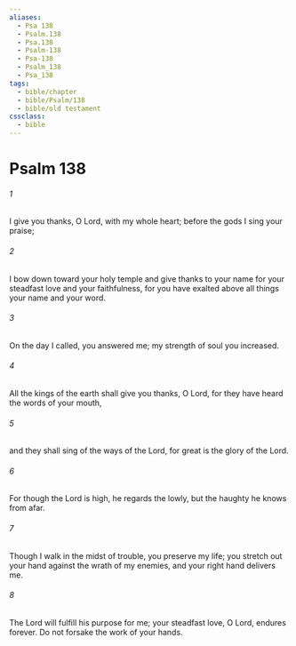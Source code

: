```yaml
---
aliases:
  - Psa 138
  - Psalm.138
  - Psa.138
  - Psalm-138
  - Psa-138
  - Psalm_138
  - Psa_138
tags:
  - bible/chapter
  - bible/Psalm/138
  - bible/old testament
cssclass:
  - bible
---
```


# Psalm 138

###### 1
I give you thanks, O Lord, with my whole heart; before the gods I sing your praise;
###### 2
I bow down toward your holy temple and give thanks to your name for your steadfast love and your faithfulness, for you have exalted above all things your name and your word.
###### 3
On the day I called, you answered me; my strength of soul you increased.
###### 4
All the kings of the earth shall give you thanks, O Lord, for they have heard the words of your mouth,
###### 5
and they shall sing of the ways of the Lord, for great is the glory of the Lord.
###### 6
For though the Lord is high, he regards the lowly, but the haughty he knows from afar.
###### 7
Though I walk in the midst of trouble, you preserve my life; you stretch out your hand against the wrath of my enemies, and your right hand delivers me.
###### 8
The Lord will fulfill his purpose for me; your steadfast love, O Lord, endures forever. Do not forsake the work of your hands.



